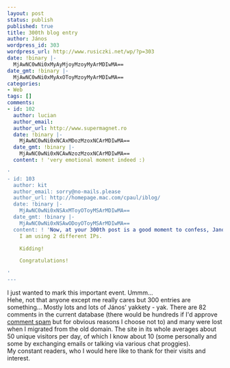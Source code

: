 ```yaml
---
layout: post
status: publish
published: true
title: 300th blog entry
author: János
wordpress_id: 303
wordpress_url: http://www.rusiczki.net/wp/?p=303
date: !binary |-
  MjAwNC0wNi0xMyAyMjoyMzoyMyArMDIwMA==
date_gmt: !binary |-
  MjAwNC0wNi0xMyAxOToyMzoyMyArMDIwMA==
categories:
- Web
tags: []
comments:
- id: 102
  author: lucian
  author_email: 
  author_url: http://www.supermagnet.ro
  date: !binary |-
    MjAwNC0wNi0xNCAxMDozMzoxNCArMDIwMA==
  date_gmt: !binary |-
    MjAwNC0wNi0xNCAwNzozMzoxNCArMDIwMA==
  content: ! 'very emotional moment indeed :)

'
- id: 103
  author: kit
  author_email: sorry@no-mails.please
  author_url: http://homepage.mac.com/cpaul/iblog/
  date: !binary |-
    MjAwNC0wNi0xNSAxMToyOToyMSArMDIwMA==
  date_gmt: !binary |-
    MjAwNC0wNi0xNSAwODoyOToyMSArMDIwMA==
  content: ! 'Now, at your 300th post is a good moment to confess, Janos. I cheat:
    I am using 2 different IPs.

    Kidding!

    Congratulations!

'
---
```

<p>I just wanted to mark this important event. Ummm...<br />
Hehe, not that anyone except me really cares but 300 entries are something... Mostly lots and lots of J&aacute;nos' yakkety - yak. There are 82 comments in the current database (there would be hundreds if I'd approve <a href="http://www.rusiczki.net/blog/archives/2004/06/07/hello_there">comment spam</a> but for obvious reasons I choose not to) and many were lost when I migrated from the old domain. The site in its whole averages about 50 unique visitors per day, of which I know about 10 (some personally and some by exchanging emails or talking via various chat proggies).<br />
My constant readers, who I would here like to thank for their visits and interest.</p>
